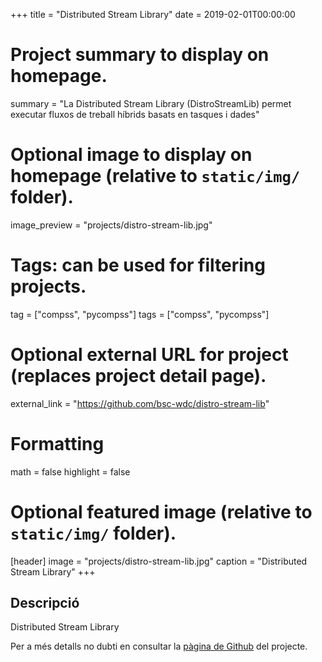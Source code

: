 +++
title = "Distributed Stream Library"
date = 2019-02-01T00:00:00

# Project summary to display on homepage.
summary = "La Distributed Stream Library (DistroStreamLib) permet executar fluxos de treball híbrids basats en tasques i dades"

# Optional image to display on homepage (relative to `static/img/` folder).
image_preview = "projects/distro-stream-lib.jpg"

# Tags: can be used for filtering projects.
tag = ["compss", "pycompss"]
tags = ["compss", "pycompss"]

# Optional external URL for project (replaces project detail page).
external_link = "https://github.com/bsc-wdc/distro-stream-lib"

# Formatting
math = false
highlight = false

# Optional featured image (relative to `static/img/` folder).
[header]
image = "projects/distro-stream-lib.jpg"
caption = "Distributed Stream Library"
+++

<h2>Descripció</h2>

Distributed Stream Library

Per a més detalls no dubti en consultar la <a href="https://github.com/bsc-wdc/distro-stream-lib" target="_blank">pàgina de Github</a> del projecte.
